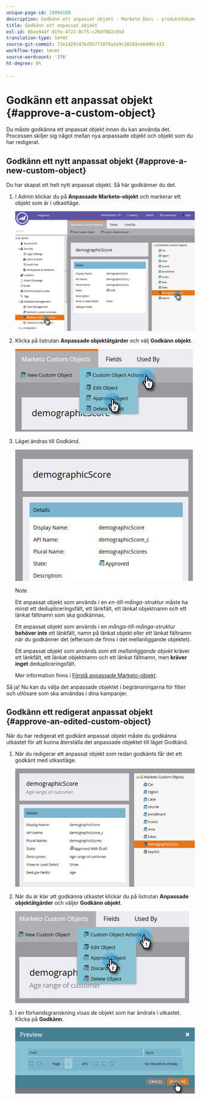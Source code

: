 ```yaml
---
unique-page-id: 10094188
description: Godkänn ett anpassat objekt - Marketo Docs - produktdokumentation
title: Godkänn ett anpassat objekt
exl-id: 8bae94df-91fe-4722-8c75-c26df882c65d
translation-type: tm+mt
source-git-commit: 72e1d29347bd5b77107da1e9c30169cb6490c432
workflow-type: tm+mt
source-wordcount: '276'
ht-degree: 0%

---
```


# Godkänn ett anpassat objekt {#approve-a-custom-object}

Du måste godkänna ett anpassat objekt innan du kan använda det. Processen skiljer sig något mellan nya anpassade objekt och objekt som du har redigerat.

## Godkänn ett nytt anpassat objekt {#approve-a-new-custom-object}

Du har skapat ett helt nytt anpassat objekt. Så här godkänner du det.

1. I Admin klickar du på **Anpassade Marketo-objekt** och markerar ett objekt som är i utkastläge.

   ![](assets/one.png)

1. Klicka på listrutan **Anpassade objektåtgärder** och välj **Godkänn objekt**.

   ![](assets/two.png)

1. Läget ändras till Godkänd.

   ![](assets/three.png)

   >[!NOTE]
   >
   >Ett anpassat objekt som används i en _en-till-många-struktur_ måste ha minst ett dedupliceringsfält, ett länkfält, ett länkat objektnamn och ett länkat fältnamn som ska godkännas.
   >
   >Ett anpassat objekt som används i en _många-till-många-struktur_ **behöver inte** ett länkfält, namn på länkat objekt eller ett länkat fältnamn när du godkänner det (eftersom de finns i det mellanliggande objektet).
   >
   >Ett anpassat objekt som används som ett _mellanliggande objekt_ kräver ett länkfält, ett länkat objektnamn och ett länkat fältnamn, men **kräver inget** dedupliceringsfält.
   >
   >Mer information finns i [Förstå anpassade Marketo-objekt](/help/marketo/product-docs/administration/marketo-custom-objects/understanding-marketo-custom-objects.md).

Så ja! Nu kan du välja det anpassade objektet i begränsningarna för filter och utlösare som ska användas i dina kampanjer.

## Godkänn ett redigerat anpassat objekt {#approve-an-edited-custom-object}

När du har redigerat ett godkänt anpassat objekt måste du godkänna utkastet för att kunna återställa det anpassade objektet till läget Godkänd.

1. När du redigerar ett anpassat objekt som redan godkänts får det ett godkänt med utkastläge.

   ![](assets/four.png)

1. När du är klar att godkänna utkastet klickar du på listrutan **Anpassade objektåtgärder** och väljer **Godkänn objekt**.

   ![](assets/five-1.png)

1. I en förhandsgranskning visas de objekt som har ändrats i utkastet. Klicka på **Godkänn**.

   ![](assets/six-1.png)
